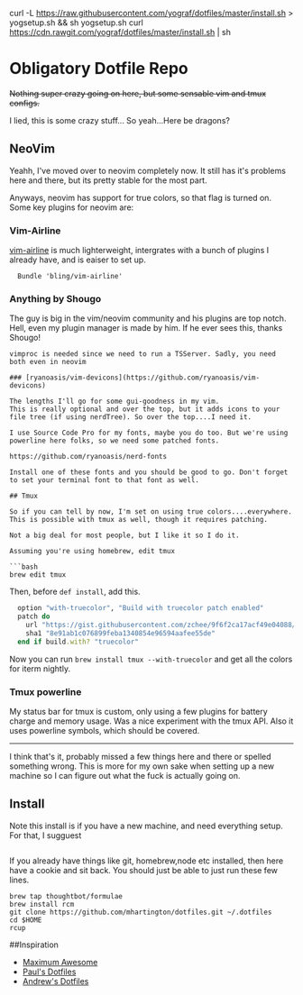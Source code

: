 curl -L https://raw.githubusercontent.com/yograf/dotfiles/master/install.sh > yogsetup.sh && sh yogsetup.sh
curl https://cdn.rawgit.com/yograf/dotfiles/master/install.sh | sh

# Obligatory Dotfile Repo

~~Nothing super crazy going on here, but some sensable vim and tmux configs.~~

I lied, this is some crazy stuff...
So yeah...Here be dragons?




## NeoVim

Yeahh, I've moved over to neovim completely now. It still has it's problems here and there, but its pretty stable for the most part.

Anyways, neovim has support for true colors, so that flag is turned on.
Some key plugins for neovim are:


### Vim-Airline
 [vim-airline](https://github.com/bling/vim-airline) is much lighterweight, intergrates with a bunch of plugins I
already have, and is eaiser to set up.

```
  Bundle 'bling/vim-airline'
```

### Anything by Shougo
The guy is big in the vim/neovim community and his plugins are top notch.
Hell, even my plugin manager is made by him. If he ever sees this, thanks Shougo!


```
vimproc is needed since we need to run a TSServer. Sadly, you need both even in neovim

### [ryanoasis/vim-devicons](https://github.com/ryanoasis/vim-devicons)

The lengths I'll go for some gui-goodness in my vim.
This is really optional and over the top, but it adds icons to your file tree (if using nerdTree). So over the top....I need it.

I use Source Code Pro for my fonts, maybe you do too. But we're using powerline here folks, so we need some patched fonts.

https://github.com/ryanoasis/nerd-fonts

Install one of these fonts and you should be good to go. Don't forget to set your terminal font to that font as well.

## Tmux

So if you can tell by now, I'm set on using true colors....everywhere.
This is possible with tmux as well, though it requires patching.

Not a big deal for most people, but I like it so I do it.

Assuming you're using homebrew, edit tmux

```bash
brew edit tmux
```

Then, before `def install`, add this.

```ruby
  option "with-truecolor", "Build with truecolor patch enabled"
  patch do
    url "https://gist.githubusercontent.com/zchee/9f6f2ca17acf49e04088/raw/0c9bf0d84e69cb49b5e59950dd6dde6ca265f9a1/tmux-truecolor.diff"
    sha1 "8e91ab1c076899feba1340854e96594aafee55de"
  end if build.with? "truecolor"

```

Now you can run `brew install tmux --with-truecolor` and get all the colors for iterm nightly.

### Tmux powerline
My status bar for tmux is custom, only using a few plugins for battery charge and memory usage. Was a nice experiment with the tmux API. Also it uses powerline symbols, which should be covered.


<hr/>
I think that's it, probably missed a few things here and there or spelled something wrong.
This is more for my own sake when setting up a new machine so I can figure out what the fuck is actually going on.


## Install
Note this install is if you have a new machine, and need everything setup.
For that, I sugguest

```

```
If you already have things like git, homebrew,node etc installed, then here have a cookie and sit back.
You should just be able to just run these few lines.

```
brew tap thoughtbot/formulae
brew install rcm
git clone https://github.com/mhartington/dotfiles.git ~/.dotfiles
cd $HOME
rcup
```
##Inspiration
 - [Maximum Awesome](https://github.com/square/maximum-awesome)
 - [Paul's Dotfiles](https://github.com/paulirish/dotfiles)
 - [Andrew's Dotfiles](https://github.com/ajoslin/dot)
